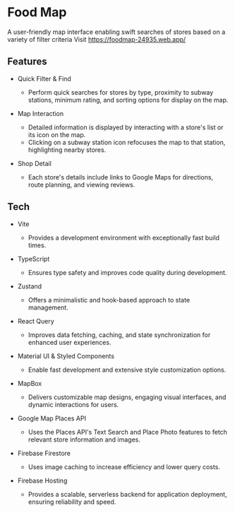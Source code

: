 # Food Map

A user-friendly map interface enabling swift searches of stores based on a variety of filter criteria
Visit <https://foodmap-24935.web.app/>

## Features

- Quick Filter & Find

  - Perform quick searches for stores by type, proximity to subway stations, minimum rating, and sorting options for display on the map.

- Map Interaction

  - Detailed information is displayed by interacting with a store's list or its icon on the map.
  - Clicking on a subway station icon refocuses the map to that station, highlighting nearby stores.

- Shop Detail

  - Each store's details include links to Google Maps for directions, route planning, and viewing reviews.

## Tech

- Vite

  - Provides a development environment with exceptionally fast build times.

- TypeScript

  - Ensures type safety and improves code quality during development.

- Zustand

  - Offers a minimalistic and hook-based approach to state management.

- React Query

  - Improves data fetching, caching, and state synchronization for enhanced user experiences.

- Material UI & Styled Components

  - Enable fast development and extensive style customization options.

- MapBox

  - Delivers customizable map designs, engaging visual interfaces, and dynamic interactions for users.

- Google Map Places API

  - Uses the Places API's Text Search and Place Photo features to fetch relevant store information and images.

- Firebase Firestore

  - Uses image caching to increase efficiency and lower query costs.

- Firebase Hosting

  - Provides a scalable, serverless backend for application deployment, ensuring reliability and speed.
